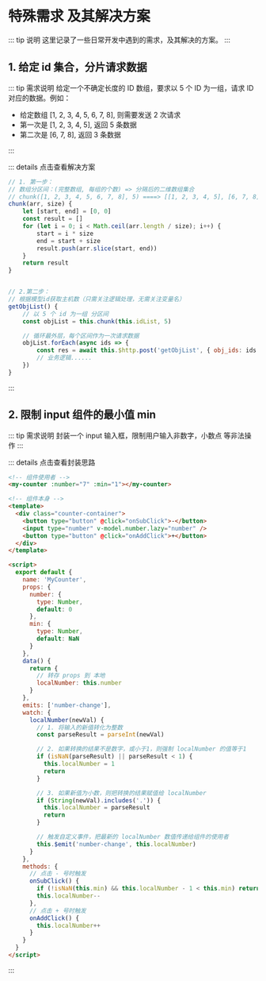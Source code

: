 # 特殊需求 及其解决方案

::: tip 说明
这里记录了一些日常开发中遇到的需求，及其解决的方案。
:::

## 1. 给定 id 集合，分片请求数据

::: tip 需求说明
给定一个不确定长度的 ID 数组，要求以 5 个 ID 为一组，请求 ID 对应的数据。例如：

- 给定数组 [1, 2, 3, 4, 5, 6, 7, 8], 则需要发送 2 次请求
- 第一次是 [1, 2, 3, 4, 5], 返回 5 条数据
- 第二次是 [6, 7, 8], 返回 3 条数据

:::

::: details 点击查看解决方案

```js
// 1. 第一步：
// 数组分区间：(完整数组, 每组的个数) => 分隔后的二维数组集合
// chunk([1, 2, 3, 4, 5, 6, 7, 8], 5) ====> [[1, 2, 3, 4, 5], [6, 7, 8]]
chunk(arr, size) {
    let [start, end] = [0, 0]
    const result = []
    for (let i = 0; i < Math.ceil(arr.length / size); i++) {
        start = i * size
        end = start + size
        result.push(arr.slice(start, end))
    }
    return result
}


// 2.第二步：
// 根据模型id获取主机数（只需关注逻辑处理，无需关注变量名）
getObjList() {
    // 以 5 个 id 为一组 分区间
    const objList = this.chunk(this.idList, 5)

    // 循环最外层，每个区间作为一次请求数据
    objList.forEach(async ids => {
        const res = await this.$http.post('getObjList', { obj_ids: ids })
        // 业务逻辑......
    })
}
```

:::

## 2. 限制 input 组件的最小值 min

::: tip 需求说明
封装一个 input 输入框，限制用户输入非数字，小数点 等非法操作
:::

::: details 点击查看封装思路

```html
<!-- 组件使用者 -->
<my-counter :number="7" :min="1"></my-counter>

<!-- 组件本身 -->
<template>
  <div class="counter-container">
    <button type="button" @click="onSubClick">-</button>
    <input type="number" v-model.number.lazy="number" />
    <button type="button" @click="onAddClick">+</button>
  </div>
</template>

<script>
  export default {
    name: 'MyCounter',
    props: {
      number: {
        type: Number,
        default: 0
      },
      min: {
        type: Number,
        default: NaN
      }
    },
    data() {
      return {
        // 转存 props 到 本地
        localNumber: this.number
      }
    },
    emits: ['number-change'],
    watch: {
      localNumber(newVal) {
        // 1. 将输入的新值转化为整数
        const parseResult = parseInt(newVal)

        // 2. 如果转换的结果不是数字，或小于1，则强制 localNumber 的值等于1
        if (isNaN(parseResult) || parseResult < 1) {
          this.localNumber = 1
          return
        }

        // 3. 如果新值为小数，则把转换的结果赋值给 localNumber
        if (String(newVal).includes('.')) {
          this.localNumber = parseResult
          return
        }

        // 触发自定义事件，把最新的 localNumber 数值传递给组件的使用者
        this.$emit('number-change', this.localNumber)
      }
    },
    methods: {
      // 点击 - 号时触发
      onSubClick() {
        if (!isNaN(this.min) && this.localNumber - 1 < this.min) return
        this.localNumber--
      },
      // 点击 + 号时触发
      onAddClick() {
        this.localNumber++
      }
    }
  }
</script>
```

:::
